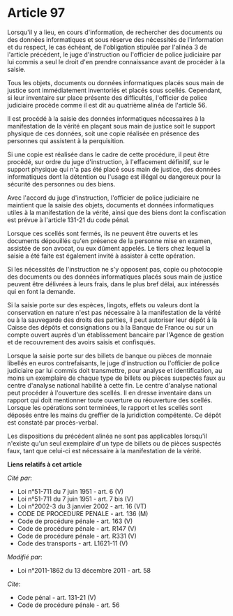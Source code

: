 # Article 97

Lorsqu'il y a lieu, en cours d'information, de rechercher des documents ou des données informatiques et sous réserve des
nécessités de l'information et du respect, le cas échéant, de l'obligation stipulée par l'alinéa 3 de l'article précédent, le
juge d'instruction ou l'officier de police judiciaire par lui commis a seul le droit d'en prendre connaissance avant de
procéder à la saisie. 

Tous les objets, documents ou données informatiques placés sous main de justice sont immédiatement inventoriés et placés sous
scellés. Cependant, si leur inventaire sur place présente des difficultés, l'officier de police judiciaire procède comme il
est dit au quatrième alinéa de l'article 56. 

Il est procédé à la saisie des données informatiques nécessaires à la manifestation de la vérité en plaçant sous main de
justice soit le support physique de ces données, soit une copie réalisée en présence des personnes qui assistent à la
perquisition. 

Si une copie est réalisée dans le cadre de cette procédure, il peut être procédé, sur ordre du juge d'instruction, à
l'effacement définitif, sur le support physique qui n'a pas été placé sous main de justice, des données informatiques dont la
détention ou l'usage est illégal ou dangereux pour la sécurité des personnes ou des biens. 

Avec l'accord du juge d'instruction, l'officier de police judiciaire ne maintient que la saisie des objets, documents et
données informatiques utiles à la manifestation de la vérité, ainsi que des biens dont la confiscation est prévue à l'article
131-21 du code pénal. 

Lorsque ces scellés sont fermés, ils ne peuvent être ouverts et les documents dépouillés qu'en présence de la personne mise
en examen, assistée de son avocat, ou eux dûment appelés. Le tiers chez lequel la saisie a été faite est également invité à
assister à cette opération. 

Si les nécessités de l'instruction ne s'y opposent pas, copie ou photocopie des documents ou des données informatiques placés
sous main de justice peuvent être délivrées à leurs frais, dans le plus bref délai, aux intéressés qui en font la demande. 

Si la saisie porte sur des espèces, lingots, effets ou valeurs dont la conservation en nature n'est pas nécessaire à la
manifestation de la vérité ou à la sauvegarde des droits des parties, il peut autoriser leur dépôt à la Caisse des dépôts et
consignations ou à la Banque de France ou sur un compte ouvert auprès d'un établissement bancaire par l'Agence de gestion et
de recouvrement des avoirs saisis et confisqués. 

Lorsque la saisie porte sur des billets de banque ou pièces de monnaie libellés en euros contrefaisants, le juge
d'instruction ou l'officier de police judiciaire par lui commis doit transmettre, pour analyse et identification, au moins un
exemplaire de chaque type de billets ou pièces suspectés faux au centre d'analyse national habilité à cette fin. Le centre
d'analyse national peut procéder à l'ouverture des scellés. Il en dresse inventaire dans un rapport qui doit mentionner toute
ouverture ou réouverture des scellés. Lorsque les opérations sont terminées, le rapport et les scellés sont déposés entre les
mains du greffier de la juridiction compétente. Ce dépôt est constaté par procès-verbal. 

Les dispositions du précédent alinéa ne sont pas applicables lorsqu'il n'existe qu'un seul exemplaire d'un type de billets ou
de pièces suspectés faux, tant que celui-ci est nécessaire à la manifestation de la vérité.

**Liens relatifs à cet article**

_Cité par_:

  - Loi n°51-711 du 7 juin 1951 - art. 6 (V)
  - Loi n°51-711 du 7 juin 1951 - art. 7 bis (V)
  - Loi n°2002-3 du 3 janvier 2002 - art. 16 (VT)
  - CODE DE PROCEDURE PENALE - art. 136 (M)
  - Code de procédure pénale - art. 163 (V)
  - Code de procédure pénale - art. R147 (V)
  - Code de procédure pénale - art. R331 (V)
  - Code des transports - art. L1621-11 (V)

_Modifié par_:

  - Loi n°2011-1862 du 13 décembre 2011 - art. 58

_Cite_:

  - Code pénal - art. 131-21 (V)
  - Code de procédure pénale - art. 56
